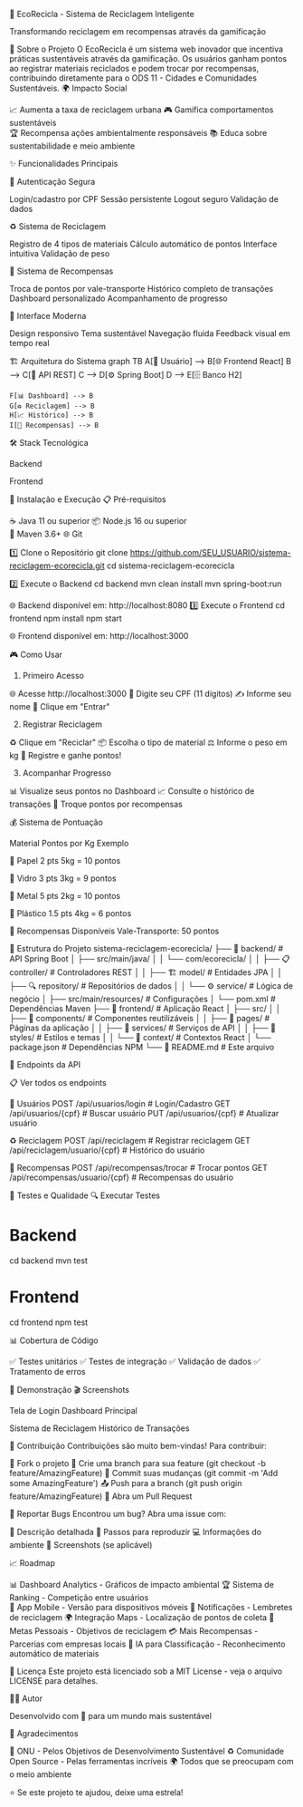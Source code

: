 🌱 EcoRecicla - Sistema de Reciclagem Inteligente



Transformando reciclagem em recompensas através da gamificação







🎯 Sobre o Projeto
O EcoRecicla é um sistema web inovador que incentiva práticas sustentáveis através da gamificação. Os usuários ganham pontos ao registrar materiais reciclados e podem trocar por recompensas, contribuindo diretamente para o ODS 11 - Cidades e Comunidades Sustentáveis.
🌍 Impacto Social

📈 Aumenta a taxa de reciclagem urbana
🎮 Gamifica comportamentos sustentáveis  
🏆 Recompensa ações ambientalmente responsáveis
📚 Educa sobre sustentabilidade e meio ambiente


✨ Funcionalidades Principais




🔐 Autenticação Segura

Login/cadastro por CPF
Sessão persistente
Logout seguro
Validação de dados

♻️ Sistema de Reciclagem

Registro de 4 tipos de materiais
Cálculo automático de pontos
Interface intuitiva
Validação de peso




🎁 Sistema de Recompensas

Troca de pontos por vale-transporte
Histórico completo de transações
Dashboard personalizado
Acompanhamento de progresso

📱 Interface Moderna

Design responsivo
Tema sustentável
Navegação fluida
Feedback visual em tempo real






🏗️ Arquitetura do Sistema
graph TB
    A[👤 Usuário] --> B[🌐 Frontend React]
    B --> C[🔗 API REST]
    C --> D[⚙️ Spring Boot]
    D --> E[🗄️ Banco H2]
    
    F[📊 Dashboard] --> B
    G[♻️ Reciclagem] --> B
    H[📈 Histórico] --> B
    I[🎁 Recompensas] --> B


🛠️ Stack Tecnológica


Backend




Frontend







🚀 Instalação e Execução
📋 Pré-requisitos

☕ Java 11 ou superior
📦 Node.js 16 ou superior  
🔧 Maven 3.6+
🌐 Git

1️⃣ Clone o Repositório
git clone https://github.com/SEU_USUARIO/sistema-reciclagem-ecorecicla.git
cd sistema-reciclagem-ecorecicla

2️⃣ Execute o Backend
cd backend
mvn clean install
mvn spring-boot:run

🌐 Backend disponível em: http://localhost:8080
3️⃣ Execute o Frontend
cd frontend
npm install
npm start

🌐 Frontend disponível em: http://localhost:3000

🎮 Como Usar
1. Primeiro Acesso

🌐 Acesse http://localhost:3000
📝 Digite seu CPF (11 dígitos)
✍️ Informe seu nome
🚀 Clique em "Entrar"

2. Registrar Reciclagem

♻️ Clique em "Reciclar"
📦 Escolha o tipo de material
⚖️ Informe o peso em kg
💾 Registre e ganhe pontos!

3. Acompanhar Progresso

📊 Visualize seus pontos no Dashboard
📈 Consulte o histórico de transações
🎁 Troque pontos por recompensas


💰 Sistema de Pontuação





Material
Pontos por Kg
Exemplo



📄 Papel
2 pts
5kg = 10 pontos


🥃 Vidro
3 pts
3kg = 9 pontos


🔩 Metal
5 pts
2kg = 10 pontos


🧴 Plástico
1.5 pts
4kg = 6 pontos


🎁 Recompensas Disponíveis
Vale-Transporte: 50 pontos



📁 Estrutura do Projeto
sistema-reciclagem-ecorecicla/
├── 🔧 backend/                    # API Spring Boot
│   ├── src/main/java/
│   │   └── com/ecorecicla/
│   │       ├── 📋 controller/     # Controladores REST
│   │       ├── 🏗️ model/          # Entidades JPA
│   │       ├── 🔍 repository/     # Repositórios de dados
│   │       └── ⚙️ service/        # Lógica de negócio
│   ├── src/main/resources/        # Configurações
│   └── pom.xml                    # Dependências Maven
├── 🎨 frontend/                   # Aplicação React
│   ├── src/
│   │   ├── 🧩 components/         # Componentes reutilizáveis
│   │   ├── 📱 pages/              # Páginas da aplicação
│   │   ├── 🔗 services/           # Serviços de API
│   │   ├── 🎨 styles/             # Estilos e temas
│   │   └── 🔄 context/            # Contextos React
│   └── package.json               # Dependências NPM
└── 📖 README.md                   # Este arquivo


🔗 Endpoints da API

📋 Ver todos os endpoints

👤 Usuários
POST   /api/usuarios/login          # Login/Cadastro
GET    /api/usuarios/{cpf}          # Buscar usuário
PUT    /api/usuarios/{cpf}          # Atualizar usuário

♻️ Reciclagem
POST   /api/reciclagem              # Registrar reciclagem
GET    /api/reciclagem/usuario/{cpf} # Histórico do usuário

🎁 Recompensas
POST   /api/recompensas/trocar      # Trocar pontos
GET    /api/recompensas/usuario/{cpf} # Recompensas do usuário




🧪 Testes e Qualidade
🔍 Executar Testes
# Backend
cd backend
mvn test

# Frontend  
cd frontend
npm test

📊 Cobertura de Código

✅ Testes unitários
✅ Testes de integração
✅ Validação de dados
✅ Tratamento de erros


🌟 Demonstração
🎬 Screenshots





Tela de Login
Dashboard Principal










Sistema de Reciclagem
Histórico de Transações










🤝 Contribuição
Contribuições são muito bem-vindas! Para contribuir:

🍴 Fork o projeto
🌿 Crie uma branch para sua feature (git checkout -b feature/AmazingFeature)
💾 Commit suas mudanças (git commit -m 'Add some AmazingFeature')
📤 Push para a branch (git push origin feature/AmazingFeature)
🔄 Abra um Pull Request

🐛 Reportar Bugs
Encontrou um bug? Abra uma issue com:

📝 Descrição detalhada
🔄 Passos para reproduzir
💻 Informações do ambiente
📸 Screenshots (se aplicável)


📈 Roadmap

 📊 Dashboard Analytics - Gráficos de impacto ambiental
 🏆 Sistema de Ranking - Competição entre usuários  
 📱 App Mobile - Versão para dispositivos móveis
 🔔 Notificações - Lembretes de reciclagem
 🌍 Integração Maps - Localização de pontos de coleta
 🎯 Metas Pessoais - Objetivos de reciclagem
 💳 Mais Recompensas - Parcerias com empresas locais
 🤖 IA para Classificação - Reconhecimento automático de materiais


📄 Licença
Este projeto está licenciado sob a MIT License - veja o arquivo LICENSE para detalhes.

👨‍💻 Autor


Desenvolvido com 💚 para um mundo mais sustentável





🙏 Agradecimentos

🌱 ONU - Pelos Objetivos de Desenvolvimento Sustentável
♻️ Comunidade Open Source - Pelas ferramentas incríveis
🌍 Todos que se preocupam com o meio ambiente




⭐ Se este projeto te ajudou, deixe uma estrela!

